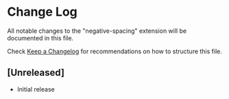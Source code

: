 # Change Log
All notable changes to the "negative-spacing" extension will be documented in this file.

Check [Keep a Changelog](http://keepachangelog.com/) for recommendations on how to structure this file.

## [Unreleased]
- Initial release
